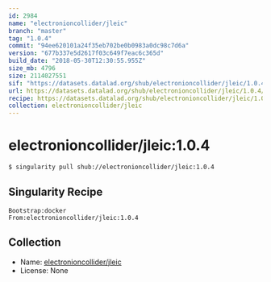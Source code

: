 ```yaml
---
id: 2984
name: "electronioncollider/jleic"
branch: "master"
tag: "1.0.4"
commit: "94ee620101a24f35eb702be0b0983a0dc98c7d6a"
version: "677b337e5d2617f03c649f7eac6c365d"
build_date: "2018-05-30T12:30:55.955Z"
size_mb: 4796
size: 2114027551
sif: "https://datasets.datalad.org/shub/electronioncollider/jleic/1.0.4/2018-05-30-94ee6201-677b337e/677b337e5d2617f03c649f7eac6c365d.simg"
url: https://datasets.datalad.org/shub/electronioncollider/jleic/1.0.4/2018-05-30-94ee6201-677b337e/
recipe: https://datasets.datalad.org/shub/electronioncollider/jleic/1.0.4/2018-05-30-94ee6201-677b337e/Singularity
collection: electronioncollider/jleic
---
```


# electronioncollider/jleic:1.0.4

```bash
$ singularity pull shub://electronioncollider/jleic:1.0.4
```

## Singularity Recipe

```singularity
Bootstrap:docker
From:electronioncollider/jleic:1.0.4
```

## Collection

 - Name: [electronioncollider/jleic](https://github.com/electronioncollider/jleic)
 - License: None

